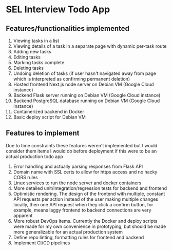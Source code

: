 # SEL Interview Todo App

## Features/functionalities implemented

1. Viewing tasks in a list
2. Viewing details of a task in a separate page with dynamic per-task route
2. Adding new tasks
2. Editing tasks
3. Marking tasks complete
4. Deleting tasks
5. Undoing deletion of tasks (if user hasn't navigated away from page which is interpreted as confirming permanent
   deletion)
6. Hosted frontend Next.js node server on Debian VM (Google Cloud instance)
6. Backend Flask server running on Debian VM (Google Cloud instance)
7. Backend PostgreSQL database running on Debian VM (Google Cloud instance)
7. Containerized backend in Docker
8. Basic deploy script for Debian VM

## Features to implement

Due to time constraints these features weren't implemented but I would consider them items I would do before deployment
if this were to be an actual production todo app

1. Error handling and actually parsing responses from Flask API
2. Domain name with SSL certs to allow for https access and no hacky CORS rules
3. Linux services to run the node server and docker containers
4. More detailed unit/integration/regression tests for backend and frontend
5. Optimistic rendering. The design of the frontend with multiple, constant API requests per action instead of the user
   making multiple changes locally, then one API request when they click a confirm button, for example, means laggy
   frontend to backend connections are very apparent
6. More robust DevOps items. Currently the Docker and deploy scripts were made for my own convenience in prototyping,
   but should be made more generalizable for an actual production system
7. Define repo linting, formatting rules for frontend and backend
8. Implement CI/CD pipelines